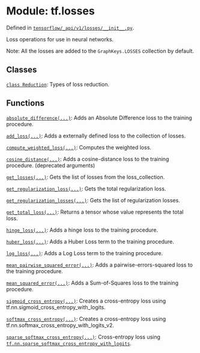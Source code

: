 <div itemscope itemtype="http://developers.google.com/ReferenceObject">
<meta itemprop="name" content="tf.losses" />
<meta itemprop="path" content="Stable" />
</div>

# Module: tf.losses



Defined in [`tensorflow/_api/v1/losses/__init__.py`](/code/stable/tensorflow/_api/v1/losses/__init__.py).

Loss operations for use in neural networks.

Note: All the losses are added to the `GraphKeys.LOSSES` collection by default.

## Classes

[`class Reduction`](../tf/losses/Reduction.md): Types of loss reduction.

## Functions

[`absolute_difference(...)`](../tf/losses/absolute_difference.md): Adds an Absolute Difference loss to the training procedure.

[`add_loss(...)`](../tf/losses/add_loss.md): Adds a externally defined loss to the collection of losses.

[`compute_weighted_loss(...)`](../tf/losses/compute_weighted_loss.md): Computes the weighted loss.

[`cosine_distance(...)`](../tf/losses/cosine_distance.md): Adds a cosine-distance loss to the training procedure. (deprecated arguments)

[`get_losses(...)`](../tf/losses/get_losses.md): Gets the list of losses from the loss_collection.

[`get_regularization_loss(...)`](../tf/losses/get_regularization_loss.md): Gets the total regularization loss.

[`get_regularization_losses(...)`](../tf/losses/get_regularization_losses.md): Gets the list of regularization losses.

[`get_total_loss(...)`](../tf/losses/get_total_loss.md): Returns a tensor whose value represents the total loss.

[`hinge_loss(...)`](../tf/losses/hinge_loss.md): Adds a hinge loss to the training procedure.

[`huber_loss(...)`](../tf/losses/huber_loss.md): Adds a Huber Loss term to the training procedure.

[`log_loss(...)`](../tf/losses/log_loss.md): Adds a Log Loss term to the training procedure.

[`mean_pairwise_squared_error(...)`](../tf/losses/mean_pairwise_squared_error.md): Adds a pairwise-errors-squared loss to the training procedure.

[`mean_squared_error(...)`](../tf/losses/mean_squared_error.md): Adds a Sum-of-Squares loss to the training procedure.

[`sigmoid_cross_entropy(...)`](../tf/losses/sigmoid_cross_entropy.md): Creates a cross-entropy loss using tf.nn.sigmoid_cross_entropy_with_logits.

[`softmax_cross_entropy(...)`](../tf/losses/softmax_cross_entropy.md): Creates a cross-entropy loss using tf.nn.softmax_cross_entropy_with_logits_v2.

[`sparse_softmax_cross_entropy(...)`](../tf/losses/sparse_softmax_cross_entropy.md): Cross-entropy loss using <a href="../tf/nn/sparse_softmax_cross_entropy_with_logits.md"><code>tf.nn.sparse_softmax_cross_entropy_with_logits</code></a>.


